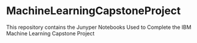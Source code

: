 # MachineLearningCapstoneProject
This repository contains the Junyper Notebooks Used to Complete the IBM Machine Learning Capstone Project
